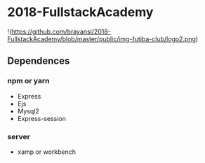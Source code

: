 # 2018-FullstackAcademy

!(https://github.com/brayansi/2018-FullstackAcademy/blob/master/public/img-futiba-club/logo2.png)

## Dependences

### npm or yarn
* Express
* Ejs
* Mysql2
* Express-session

### server
* xamp or workbench

